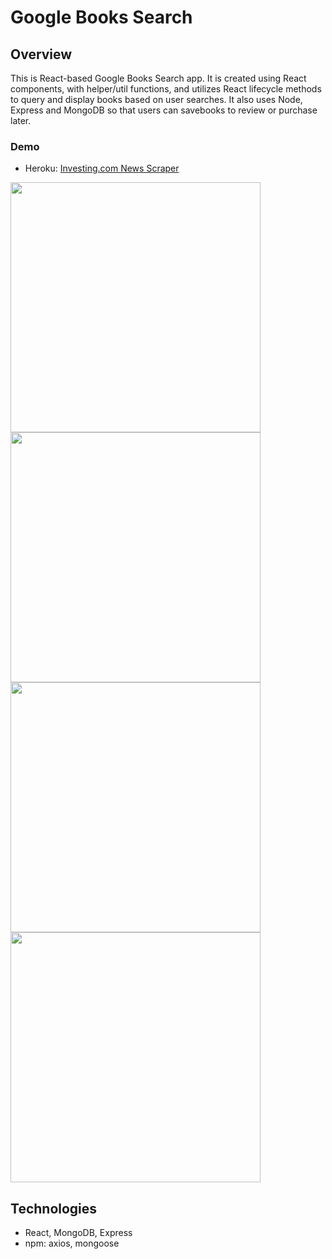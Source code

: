 # Google Books Search

## Overview
This is React-based Google Books Search app. It is created using React components, with helper/util functions, and utilizes React lifecycle methods to query and display books based on user searches. It also uses Node, Express and MongoDB so that users can savebooks to review or purchase later.

### Demo
* Heroku: [Investing.com News Scraper](https://googlebooksforever.herokuapp.com)

<img src="https://i.ibb.co/rFHzPr2/home.png" width="400"/><img src="https://i.ibb.co/Xk8h4mx/home-Articles.png" width="400"/>
<img src="https://i.ibb.co/NKp244R/savedpage.png" width="400"/><img src="https://i.ibb.co/mG81gdL/saved-Articles.png" width="400"/>


## Technologies
* React, MongoDB, Express 
* npm: axios, mongoose